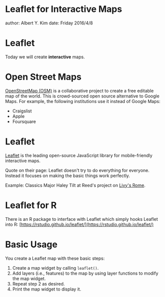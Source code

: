 Leaflet for Interactive Maps
========================================================
author: Albert Y. Kim
date: Friday 2016/4/8







Leaflet
========================================================

Today we will create **interactive** maps.





Open Street Maps
========================================================

[OpenStreetMap (OSM)](https://www.openstreetmap.org/#map=5/51.500/-0.100) is a
collaborative project to create a free editable map of the world. This is
crowd-sourced open source alternative to Google Maps. For example, the following
institutions use it instead of Google Maps:

* Craigslist
* Apple
* Foursquare





Leaflet
========================================================

[Leaflet](http://leafletjs.com/) is the leading open-source JavaScript library
for mobile-friendly interactive maps.

Quote on their page: Leaflet doesn't try to do everything for everyone. Instead
it focuses on making the basic things work perfectly.

Example: Classics Major Haley Tilt at Reed's project on [Livy's
Rome](http://livy.sds.reed.edu/map).





Leaflet for R
========================================================

There is an R package to interface with Leaflet which simply hooks Leaflet into
R: [https://rstudio.github.io/leaflet/](https://rstudio.github.io/leaflet/)





Basic Usage
========================================================

You create a Leaflet map with these basic steps:

1. Create a map widget by calling `leaflet()`.
1. Add layers (i.e., features) to the map by using layer functions to modify the
map widget.
1. Repeat step 2 as desired.
1. Print the map widget to display it.








